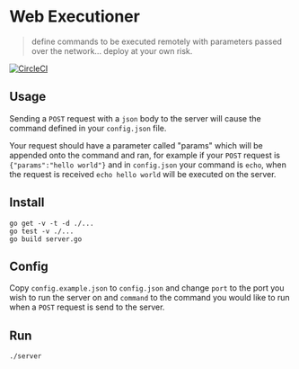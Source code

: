 # Web Executioner
> define commands to be executed remotely with parameters passed over the network... deploy at your own risk.

[![CircleCI](https://circleci.com/gh/TeamMacLean/web-executioner.svg?style=svg)](https://circleci.com/gh/TeamMacLean/web-executioner)


## Usage
Sending a `POST` request with a `json` body to the server will cause the command defined in your `config.json` file.

Your request should have a parameter called "params" which will be appended onto the command and ran, for example if your `POST` request is `{"params":"hello world"}` and in `config.json` your command is `echo`, when the request is received `echo hello world` will be executed on the server.

## Install
```
go get -v -t -d ./...
go test -v ./...
go build server.go
```

## Config
Copy `config.example.json` to `config.json` and change `port` to the port you wish to run the server on and `command` to the command you would like to run when a `POST` request is send to the server.

## Run
```
./server
```